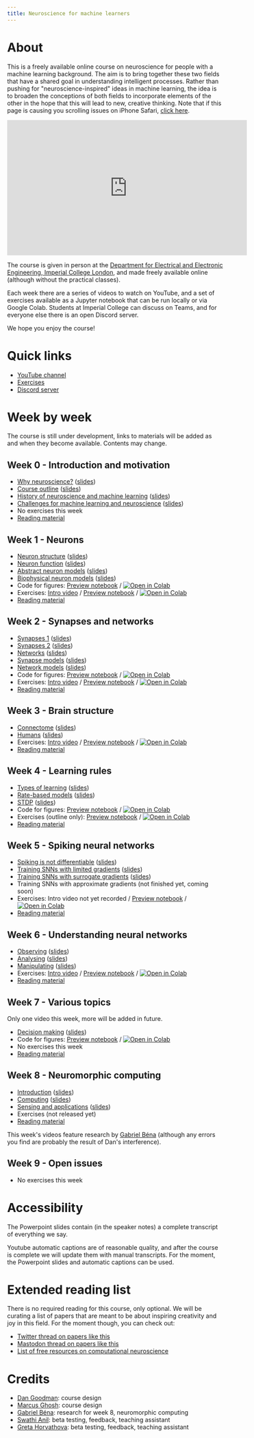```yaml
---
title: Neuroscience for machine learners
---
```


# About

This is a freely available online course on neuroscience for people with a machine learning background.
The aim is to bring together these two fields that have a shared goal in understanding intelligent processes.
Rather than pushing for "neuroscience-inspired" ideas in machine learning, the idea is to broaden the
conceptions of both fields to incorporate elements of the other in the hope that this will lead to new,
creative thinking. Note that if this page is causing you scrolling issues on iPhone Safari, [click here](https://github.com/neuro4ml/neuro4ml.github.io/blob/main/index.md).

<iframe width="560" height="315" src="https://www.youtube-nocookie.com/embed/jhnuVDh2XKA?si=Mo6bRo_nN_Uo28cv" title="YouTube video player" frameborder="0" allow="accelerometer; autoplay; clipboard-write; encrypted-media; gyroscope; picture-in-picture; web-share" allowfullscreen></iframe>

The course is given in person at the [Department for Electrical and Electronic Engineering, Imperial College London](https://www.imperial.ac.uk/electrical-engineering/), and made freely available online (although without the practical classes).

Each week there are a series of videos to watch on YouTube, and a set of exercises available as a Jupyter notebook that can be run locally or via Google Colab. Students at Imperial College can discuss on Teams, and for everyone else there is an open Discord server.

We hope you enjoy the course!

# Quick links

* [YouTube channel](https://www.youtube.com/playlist?list=PL09WqqDbQWHErc8xOyWdKpNEk78Jjk0EL)
* [Exercises](https://github.com/neuro4ml/exercises)
* [Discord server](https://discord.gg/5U8SmJARcR)

# Week by week

The course is still under development, links to materials will be added as and when they become available. Contents may change.

## Week 0 - Introduction and motivation

* [Why neuroscience?](https://youtu.be/jhnuVDh2XKA) ([slides](materials/w0/W0-V0-why-neuroscience.pptx))
* [Course outline](https://youtu.be/qOxdIKWLc8k) ([slides](materials/w0/W0-V1-course-outline.pptx))
* [History of neuroscience and machine learning](https://youtu.be/DqD5a3AfEP8) ([slides](materials/w0/W0-V2-history.pptx))
* [Challenges for machine learning and neuroscience](https://youtu.be/dNiLUIfp79Y) ([slides](materials/w0/W0-V3-challenges.pptx))
* No exercises this week
* [Reading material](materials/w0/reading.md)

## Week 1 - Neurons

* [Neuron structure](https://youtu.be/WMRUZT9NljM) ([slides](materials/w1/W1-V0-structure.pptx))
* [Neuron function](https://youtu.be/sYjx3VSaAME) ([slides](materials/w1/W1-V1-function.pptx))
* [Abstract neuron models](https://youtu.be/GX1SIWfhGKc) ([slides](materials/w1/W1-V2-abstract-models.pptx))
* [Biophysical neuron models](https://youtu.be/9zD430EQga8) ([slides](materials/w1/W1-V3-biophysical-models.pptx))
* Code for figures: [Preview notebook](https://github.com/neuro4ml/neuro4ml.github.io/blob/main/materials/w1/w1-models.ipynb) / [![Open in Colab](https://colab.research.google.com/assets/colab-badge.svg)](https://colab.research.google.com/github/neuro4ml/neuro4ml.github.io/blob/main/materials/w1/w1-models.ipynb)
* Exercises: [Intro video](https://youtu.be/ffGktH1jw-M) / [Preview notebook](https://github.com/neuro4ml/exercises/blob/main/w1-neurons/w1-neurons.ipynb) / [![Open in Colab](https://colab.research.google.com/assets/colab-badge.svg)](https://colab.research.google.com/github/neuro4ml/exercises/blob/main/w1-neurons/w1-neurons.ipynb)
* [Reading material](materials/w1/W1-reading.md)

## Week 2 - Synapses and networks

* [Synapses 1](https://youtu.be/6PhC2VFEuHQ) ([slides](materials/w2/W2-V0-synapses-1.pptx))
* [Synapses 2](https://youtu.be/SI3FalfSZVI) ([slides](materials/w2/W2-V1-synapses-2.pptx))
* [Networks](https://youtu.be/YjXSh14rV08) ([slides](materials/w2/W2-V2-networks.pptx))
* [Synapse models](https://youtu.be/AiExcSomrvc) ([slides](materials/w2/W2-V3-synapse-models.pptx))
* [Network models](https://youtu.be/iH8lgzVOVMc) ([slides](materials/w2/W2-V4-network-models.pptx))
* Code for figures: [Preview notebook](https://github.com/neuro4ml/neuro4ml.github.io/blob/main/materials/w2/w2-figures.ipynb) / [![Open in Colab](https://colab.research.google.com/assets/colab-badge.svg)](https://colab.research.google.com/github/neuro4ml/neuro4ml.github.io/blob/main/materials/w2/w2-figures.ipynb)
* Exercises: [Intro video](https://youtu.be/LnduQ3HYKwo) / [Preview notebook](https://github.com/neuro4ml/exercises/blob/main/w2-synapses-networks/w2-synapses-networks.ipynb) / [![Open in Colab](https://colab.research.google.com/assets/colab-badge.svg)](https://colab.research.google.com/github/neuro4ml/exercises/blob/main/w2-synapses-networks/w2-synapses-networks.ipynb)
* [Reading material](materials/w2/W2-reading.md)

## Week 3 - Brain structure

* [Connectome](https://youtu.be/LANmSbhbdBA) ([slides](materials/w3/W3-V0-connectome.pptx))
* [Humans](https://youtu.be/Mf9Qco49p4Q) ([slides](materials/w3/W3-V1-humans.pptx))
* Exercises: [Intro video](https://youtu.be/XjCB8n921UQ) / [Preview notebook](https://github.com/neuro4ml/exercises/blob/main/w3-brain-structure/w3-exercise.ipynb) / [![Open in Colab](https://colab.research.google.com/assets/colab-badge.svg)](https://colab.research.google.com/github/neuro4ml/exercises/blob/main/w3-brain-structure/w3-exercise.ipynb)
* [Reading material](materials/w3/W3-reading.md)

## Week 4 - Learning rules

* [Types of learning](https://youtu.be/JeXwbbU2rlQ) ([slides](materials/w4/W4-V0-types-of-learning.pptx))
* [Rate-based models](https://youtu.be/UIPn7COOYcg) ([slides](materials/w4/W4-V1-rate-based-models.pptx))
* [STDP](https://youtu.be/fvzzwHKlMzk) ([slides](materials/w4/W4-V2-STDP.pptx))
* Code for figures: [Preview notebook](https://github.com/neuro4ml/neuro4ml.github.io/blob/main/materials/w4/w4-figures.ipynb) / [![Open in Colab](https://colab.research.google.com/assets/colab-badge.svg)](https://colab.research.google.com/github/neuro4ml/neuro4ml.github.io/blob/main/materials/w4/w4-figures.ipynb)
* Exercises (outline only): [Preview notebook](https://github.com/neuro4ml/exercises/blob/main/w4-learning/w4-learning-exercise.ipynb) / [![Open in Colab](https://colab.research.google.com/assets/colab-badge.svg)](https://colab.research.google.com/github/neuro4ml/exercises/blob/main/w4-learning/w4-learning-exercise.ipynb)
* [Reading material](materials/w4/W4-reading.md)

## Week 5 - Spiking neural networks

* [Spiking is not differentiable](https://youtu.be/0fNiTc-0t2k) ([slides](materials/w5/W5-V0-spiking-is-not-differentiable.pptx))
* [Training SNNs with limited gradients](https://youtu.be/XnNcOLASZX0) ([slides](materials/w5/W5-V1-limited-gradients.pptx))
* [Training SNNs with surrogate gradients](https://youtu.be/m_F3lM_aNmg) ([slides](materials/w5/W5-V2-surrogate-gradients.pptx))
* Training SNNs with approximate gradients (not finished yet, coming soon)
* Exercises: Intro video not yet recorded / [Preview notebook](https://github.com/neuro4ml/exercises/blob/main/w5-snn/w5-snn-exercise.ipynb) / [![Open in Colab](https://colab.research.google.com/assets/colab-badge.svg)](https://colab.research.google.com/github/neuro4ml/exercises/blob/main/w5-snn/w5-snn-exercise.ipynb)
* [Reading material](materials/w5/W5-reading.md)

## Week 6 - Understanding neural networks

* [Observing](https://youtu.be/c8JCgX5JPBw) ([slides](materials/w6/W6-V0-observing.pptx))
* [Analysing](https://youtu.be/eBTEdZx0oKk) ([slides](materials/w6/W6-V1-analysing.pptx))
* [Manipulating](https://youtu.be/_V0PPQjYgeo) ([slides](materials/w6/W6-V2-manipulating.pptx))
* Exercises: [Intro video](https://youtu.be/WdyDmFx_Dqw) / [Preview notebook](https://github.com/neuro4ml/exercises/blob/main/w6-understanding/w6-snn-exercise.ipynb) / [![Open in Colab](https://colab.research.google.com/assets/colab-badge.svg)](https://colab.research.google.com/github/neuro4ml/exercises/blob/main/w6-understanding/w6-snn-exercise.ipynb)
* [Reading material](materials/w6/W6-reading.md)

## Week 7 - Various topics

Only one video this week, more will be added in future.

* [Decision making](https://youtu.be/n_05hOV2hS0) ([slides](materials/w7/W7-V0-decision-making.pptx))
* Code for figures: [Preview notebook](https://github.com/neuro4ml/neuro4ml.github.io/blob/main/materials/w7/w7-figures.ipynb) / [![Open in Colab](https://colab.research.google.com/assets/colab-badge.svg)](https://colab.research.google.com/github/neuro4ml/neuro4ml.github.io/blob/main/materials/w7/w7-figures.ipynb)
* No exercises this week
* [Reading material](materials/w7/W7-reading.md)

## Week 8 - Neuromorphic computing

* [Introduction](https://youtu.be/21ACVZ56nhI) ([slides](materials/w8/W8-V0-intro.pptx))
* [Computing](https://youtu.be/Y1v3wi-djD0) ([slides](materials/w8/W8-V1-computing.pptx))
* [Sensing and applications](https://youtu.be/Uwht2Y6xLj4) ([slides](materials/w8/W8-V2-sensing-and-applications.pptx))
* Exercises (not released yet)
* [Reading material](materials/w8/W8-reading.md)

This week's videos feature research by [Gabriel Béna](http://neural-reckoning.org/gabriel_bena.html) (although any errors you find are probably the result of Dan's interference).

## Week 9 - Open issues

* No exercises this week

# Accessibility

The Powerpoint slides contain (in the speaker notes) a complete transcript of everything we say.

Youtube automatic captions are of reasonable quality, and after the course is complete we will update them with manual transcripts. For the moment, the Powerpoint slides and automatic captions can be used.

# Extended reading list

There is no required reading for this course, only optional. We will be curating a list of papers that are meant to be about inspiring creativity and joy in this field. For the moment though, you can check out:

* [Twitter thread on papers like this](https://twitter.com/neuralreckoning/status/1710278556649922890)
* [Mastodon thread on papers like this](https://neuromatch.social/@neuralreckoning/111188192533819216)
* [List of free resources on computational neuroscience](http://neural-reckoning.org/comp-neuro-resources.html)

# Credits

* [Dan Goodman](https://neural-reckoning.org/dan_goodman.html): course design
* [Marcus Ghosh](https://neural-reckoning.org/marcus_ghosh.html): course design
* [Gabriel Béna](http://neural-reckoning.org/gabriel_bena.html): research for week 8, neuromorphic computing
* [Swathi Anil](https://scholar.google.de/citations?user=iVhLIZsAAAAJ&hl=en): beta testing, feedback, teaching assistant
* [Greta Horvathova](http://neural-reckoning.org/greta_horvathova.html): beta testing, feedback, teaching assistant